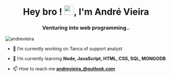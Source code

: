 <h1 align="center">Hey bro ! <img src="https://raw.githubusercontent.com/kaueMarques/kaueMarques/master/hi.gif" width="30px">, I'm André Vieira</h1>
<h3 align="center">Venturing into web programming..</h3>
<p align="left"> <img src="https://komarev.com/ghpvc/?username=dehvieira" alt="andrevieira" /> </p>

- 🔭 I’m currently working on Tanca of support analyst

- 🌱 I’m currently learning **Node, JavaScript, HTML, CSS, SQL, MONGODB**

- 📫 How to reach me **andrevieira_@outlook.com**
